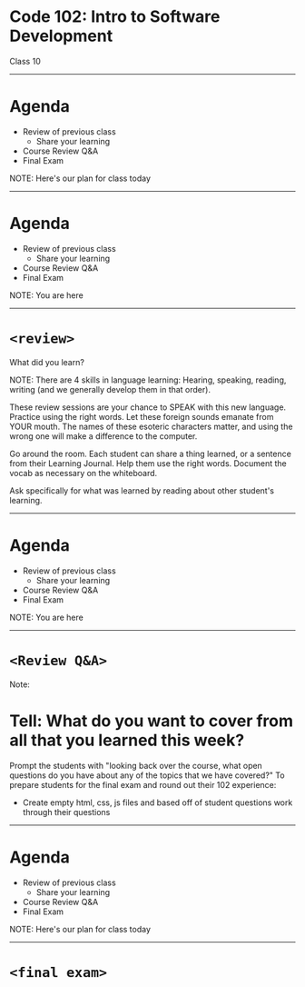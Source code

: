 <!-- SLIDE 0 -->
<!-- .element class="main-title" -->

# Code 102: Intro to Software Development

Class 10

---

<!-- SLIDE 1 -->
<!-- .element class="title-and-subtitle" -->

# Agenda

- Review of previous class
  - Share your learning
- Course Review Q&A
- Final Exam

NOTE:
Here's our plan for class today

---

<!-- SLIDE 2 -->
<!-- .element class="title-and-subtitle" -->

# Agenda

- Review of previous class <!-- .element class="highlight" -->
  - Share your learning
- Course Review Q&A
- Final Exam

NOTE:
You are here

---

<!-- SLIDE 3 -->
<!-- .element class="title-and-subtitle" -->

# `<review>` <!-- .element class="highlight" -->

What did you learn?

NOTE:
There are 4 skills in language learning: Hearing, speaking, reading, writing (and we generally develop them in that order).

These review sessions are your chance to SPEAK with this new language. Practice using the right words. Let these foreign sounds emanate from YOUR mouth. The names of these esoteric characters matter, and using the wrong one will make a difference to the computer.

Go around the room. Each student can share a thing learned, or a sentence from their Learning Journal. Help them use the right words. Document the vocab as necessary on the whiteboard.

Ask specifically for what was learned by reading about other student's learning.

---

<!-- SLIDE 4 -->
<!-- .element class="title-and-subtitle" -->

# Agenda

- Review of previous class
  - Share your learning
- Course Review Q&A <!-- .element class="highlight" -->
- Final Exam

NOTE:
You are here

---

<!-- SLIDE 5 -->
<!-- .element class="title-and-subtitle" -->

# `<Review Q&A>` <!-- .element class="highlight" -->

Note:

# Tell: What do you want to cover from all that you learned this week?

Prompt the students with "looking back over the course, what open questions do you have about any of the topics that we have covered?"  To prepare students for the final exam and round out their 102 experience:

- Create empty html, css, js files and based off of student questions work through their questions

---

<!-- SLIDE 6 -->
<!-- .element class="title-and-subtitle" -->

# Agenda

- Review of previous class
  - Share your learning
- Course Review Q&A
- Final Exam <!-- .element class="highlight" -->

NOTE:
Here's our plan for class today

---

<!-- SLIDE 7 -->
<!-- .element class="title-and-subtitle" -->

# `<final exam>` <!-- .element class="highlight" -->
